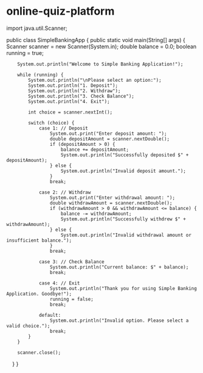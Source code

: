 # online-quiz-platform
import java.util.Scanner;

public class SimpleBankingApp {
    public static void main(String[] args) {
        Scanner scanner = new Scanner(System.in);
        double balance = 0.0;
        boolean running = true;

        System.out.println("Welcome to Simple Banking Application!");

        while (running) {
            System.out.println("\nPlease select an option:");
            System.out.println("1. Deposit");
            System.out.println("2. Withdraw");
            System.out.println("3. Check Balance");
            System.out.println("4. Exit");

            int choice = scanner.nextInt();

            switch (choice) {
                case 1: // Deposit
                    System.out.print("Enter deposit amount: ");
                    double depositAmount = scanner.nextDouble();
                    if (depositAmount > 0) {
                        balance += depositAmount;
                        System.out.println("Successfully deposited $" + depositAmount);
                    } else {
                        System.out.println("Invalid deposit amount.");
                    }
                    break;

                case 2: // Withdraw
                    System.out.print("Enter withdrawal amount: ");
                    double withdrawAmount = scanner.nextDouble();
                    if (withdrawAmount > 0 && withdrawAmount <= balance) {
                        balance -= withdrawAmount;
                        System.out.println("Successfully withdrew $" + withdrawAmount);
                    } else {
                        System.out.println("Invalid withdrawal amount or insufficient balance.");
                    }
                    break;

                case 3: // Check Balance
                    System.out.println("Current balance: $" + balance);
                    break;

                case 4: // Exit
                    System.out.println("Thank you for using Simple Banking Application. Goodbye!");
                    running = false;
                    break;

                default:
                    System.out.println("Invalid option. Please select a valid choice.");
                    break;
            }
        }

        scanner.close();
    }
}
